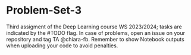# Problem-Set-3

Third assigment of the Deep Learning course WS 2023/2024; tasks are indicated by the #TODO flag. In case of problems, open an issue on your repository and tag TA @chiara-fb.
Remember to show Notebook outputs when uploading your code to avoid penalties.
